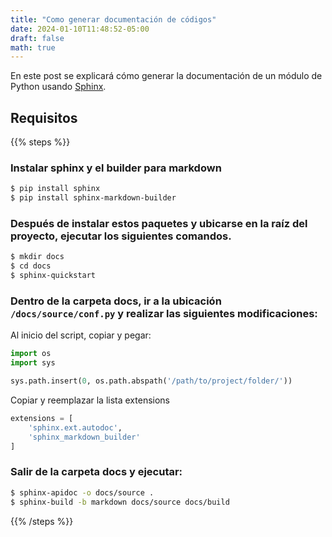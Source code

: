 ```yaml
---
title: "Como generar documentación de códigos"
date: 2024-01-10T11:48:52-05:00
draft: false
math: true
---
```


En este post se explicará cómo generar la documentación de un módulo de Python usando [Sphinx](https://www.sphinx-doc.org/en/master/).

## Requisitos


{{% steps %}}

### Instalar sphinx y el builder para markdown

```sh
$ pip install sphinx
$ pip install sphinx-markdown-builder
```

### Después de instalar estos paquetes y ubicarse en la raíz del proyecto, ejecutar los siguientes comandos.

```sh
$ mkdir docs
$ cd docs
$ sphinx-quickstart
```

### Dentro de la carpeta docs, ir a la ubicación `/docs/source/conf.py` y realizar las siguientes modificaciones:

Al inicio del script, copiar y pegar:


```python
import os
import sys

sys.path.insert(0, os.path.abspath('/path/to/project/folder/'))
```

Copiar y reemplazar la lista extensions

```python
extensions = [
    'sphinx.ext.autodoc',
    'sphinx_markdown_builder'
]
```

### Salir de la carpeta docs y ejecutar:

```sh
$ sphinx-apidoc -o docs/source .
$ sphinx-build -b markdown docs/source docs/build
```
{{% /steps %}}